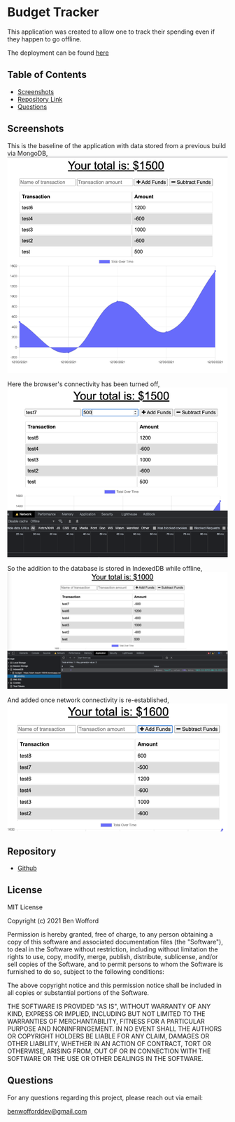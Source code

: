 # Budget Tracker

This application was created to allow one to track their spending even if they happen to go offline.

The deployment can be found [here](https://stark-beach-18345.herokuapp.com/)

## Table of Contents

- [Screenshots ](#Screenshots)
- [Repository Link](#Repository)
- [Questions](#Questions)

## Screenshots

This is the baseline of the application with data stored from a previous build via MongoDB,
<img src="/screenshots/baseline.png" />

Here the browser's connectivity has been turned off,
<img src="/screenshots/offline.png" />

So the addition to the database is stored in IndexedDB while offline,
<img src="/screenshots/storage.png" />

And added once network connectivity is re-established,
<img src="/screenshots/addition.png" />

## Repository

- [Github](https://github.com/benwofford/progressive-budget-app)

## License

MIT License

Copyright (c) 2021 Ben Wofford

Permission is hereby granted, free of charge, to any person obtaining a copy
of this software and associated documentation files (the "Software"), to deal
in the Software without restriction, including without limitation the rights
to use, copy, modify, merge, publish, distribute, sublicense, and/or sell
copies of the Software, and to permit persons to whom the Software is
furnished to do so, subject to the following conditions:

The above copyright notice and this permission notice shall be included in all
copies or substantial portions of the Software.

THE SOFTWARE IS PROVIDED "AS IS", WITHOUT WARRANTY OF ANY KIND, EXPRESS OR
IMPLIED, INCLUDING BUT NOT LIMITED TO THE WARRANTIES OF MERCHANTABILITY,
FITNESS FOR A PARTICULAR PURPOSE AND NONINFRINGEMENT. IN NO EVENT SHALL THE
AUTHORS OR COPYRIGHT HOLDERS BE LIABLE FOR ANY CLAIM, DAMAGES OR OTHER
LIABILITY, WHETHER IN AN ACTION OF CONTRACT, TORT OR OTHERWISE, ARISING FROM,
OUT OF OR IN CONNECTION WITH THE SOFTWARE OR THE USE OR OTHER DEALINGS IN THE
SOFTWARE.

## Questions

For any questions regarding this project, please reach out via email:

benwofforddev@gmail.com
